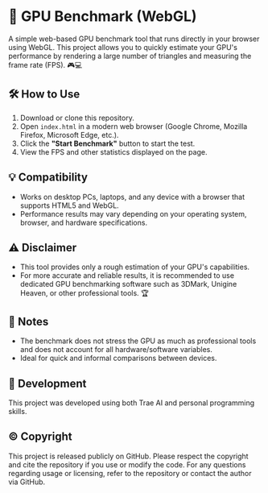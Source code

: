 # 🚀 GPU Benchmark (WebGL)

A simple web-based GPU benchmark tool that runs directly in your browser using WebGL. This project allows you to quickly estimate your GPU's performance by rendering a large number of triangles and measuring the frame rate (FPS). 🎮💻

## 🛠️ How to Use

1. Download or clone this repository.
2. Open `index.html` in a modern web browser (Google Chrome, Mozilla Firefox, Microsoft Edge, etc.).
3. Click the **"Start Benchmark"** button to start the test.
4. View the FPS and other statistics displayed on the page.

## 💡 Compatibility

- Works on desktop PCs, laptops, and any device with a browser that supports HTML5 and WebGL.
- Performance results may vary depending on your operating system, browser, and hardware specifications.

## ⚠️ Disclaimer

- This tool provides only a rough estimation of your GPU's capabilities.
- For more accurate and reliable results, it is recommended to use dedicated GPU benchmarking software such as 3DMark, Unigine Heaven, or other professional tools. 🏆

## 📝 Notes

- The benchmark does not stress the GPU as much as professional tools and does not account for all hardware/software variables.
- Ideal for quick and informal comparisons between devices.

## 🤖 Development

This project was developed using both Trae AI and personal programming skills.

## ©️ Copyright

This project is released publicly on GitHub. Please respect the copyright and cite the repository if you use or modify the code. For any questions regarding usage or licensing, refer to the repository or contact the author via GitHub.
